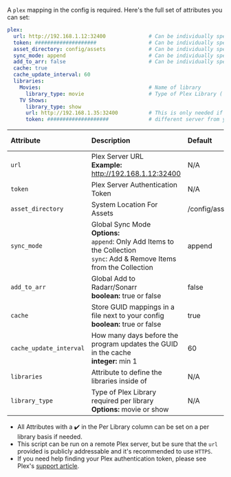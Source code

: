 A `plex` mapping in the config is required. Here's the full set of attributes you can set:

```yaml
plex:
  url: http://192.168.1.12:32400              # Can be individually specified per library as well
  token: ####################                 # Can be individually specified per library as well
  asset_directory: config/assets              # Can be individually specified per library as well
  sync_mode: append                           # Can be individually specified per library as well
  add_to_arr: false                           # Can be individually specified per library as well
  cache: true                                 
  cache_update_interval: 60
  libraries:
    Movies:                                   # Name of library
      library_type: movie                     # Type of Plex Library ('movie' or 'show')
    TV Shows:
      library_type: show
      url: http://192.168.1.35:32400          # This is only needed if your library is on a
      token: ####################             # different server from your global server
```

| Attribute | Description | Default | Required | Per Library |
| :-- | :-- | :-- | :--: | :--: |
| `url` | Plex Server URL<br><strong>Example:</strong> http://192.168.1.12:32400 | N/A | :heavy_check_mark: | :heavy_check_mark: |
| `token` | Plex Server Authentication Token | N/A | :heavy_check_mark: | :heavy_check_mark: |
| `asset_directory` | System Location For Assets | /config/assets | :x: | :heavy_check_mark: |
| `sync_mode` | Global Sync Mode<br><strong>Options:</strong><br>`append`: Only Add Items to the Collection<br>`sync`: Add & Remove Items from the Collection | append | :x: | :heavy_check_mark: |
| `add_to_arr` | Global Add to Radarr/Sonarr<br><strong>boolean:</strong> true or false | false| :x: | :heavy_check_mark: |
| `cache` | Store GUID mappings in a file next to your config<br><strong>boolean:</strong> true or false | true | :x: | :x: |
| `cache_update_interval` | How many days before the program updates the GUID in the cache<br><strong>integer:</strong> min 1 | 60 | :x: | :x: |
| `libraries` | Attribute to define the libraries inside of | N/A | :heavy_check_mark: | :x: |
| `library_type` | Type of Plex Library required per library<br><strong>Options:</strong> movie or show | N/A | :heavy_check_mark: | :heavy_check_mark: |

* All Attributes with a :heavy_check_mark: in the Per Library column can be set on a per library basis if needed.
* This script can be run on a remote Plex server, but be sure that the `url` provided is publicly addressable and it's recommended to use `HTTPS`.
* If you need help finding your Plex authentication token, please see Plex's [support article](https://support.plex.tv/articles/204059436-finding-an-authentication-token-x-plex-token/).